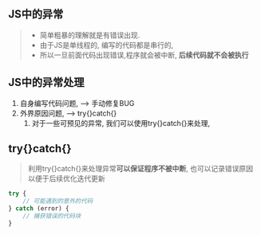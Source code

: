 ## JS中的异常

> - 简单粗暴的理解就是有错误出现.
> - 由于JS是单线程的, 编写的代码都是串行的,
> - 所以一旦前面代码出现错误,程序就会被中断, **后续代码就不会被执行**



## JS中的异常处理

1. 自身编写代码问题, --> 手动修复BUG
2. 外界原因问题, --> try{}catch{}
   1. 对于一些可预见的异常, 我们可以使用try{}catch{}来处理,

## try{}catch{}

>  利用try{}catch{}来处理异常**可以保证程序不被中断**, 也可以记录错误原因以便于后续优化迭代更新

~~~js
try {
	// 可能遇到的意外的代码
} catch (error) {
	// 捕获错误的代码块
}
~~~